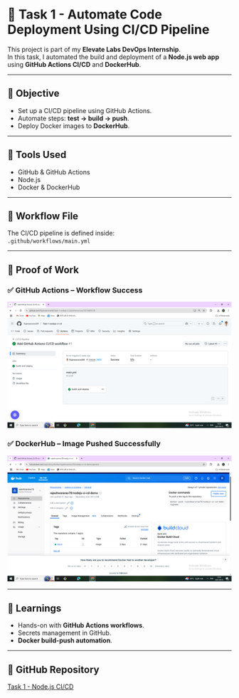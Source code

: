 # 🚀 Task 1 - Automate Code Deployment Using CI/CD Pipeline

This project is part of my **Elevate Labs DevOps Internship**.  
In this task, I automated the build and deployment of a **Node.js web app** using **GitHub Actions CI/CD** and **DockerHub**.

---

## 🔹 Objective
- Set up a CI/CD pipeline using GitHub Actions.  
- Automate steps: **test → build → push**.  
- Deploy Docker images to **DockerHub**.  

---

## 🔹 Tools Used
- GitHub & GitHub Actions  
- Node.js  
- Docker & DockerHub  

---

## 🔹 Workflow File
The CI/CD pipeline is defined inside:  
`.github/workflows/main.yml`

---

## 🔹 Proof of Work

### ✅ GitHub Actions – Workflow Success
![GitHub Actions Success](screenshots/Screenshot%20(135).png)

### ✅ DockerHub – Image Pushed Successfully
![DockerHub Repo](screenshots/Screenshot%20(136).png)

---

## 🔹 Learnings
- Hands-on with **GitHub Actions workflows**.  
- Secrets management in GitHub.  
- **Docker build-push automation**.  

---

## 🔗 GitHub Repository
[Task 1 - Node.js CI/CD](https://github.com/Rajeswararao89/Task-1-nodejs-ci-cd)
